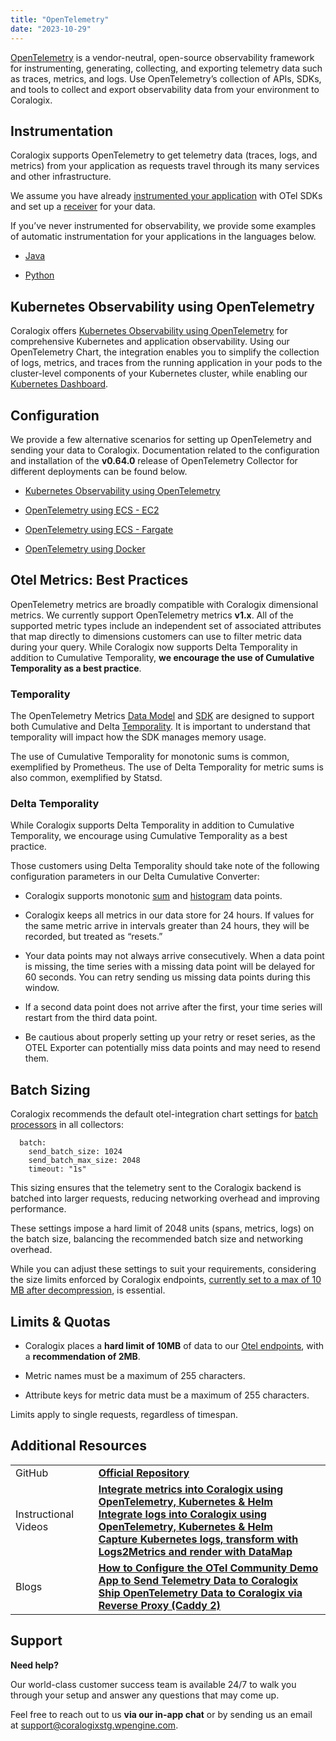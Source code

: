```yaml
---
title: "OpenTelemetry"
date: "2023-10-29"
---
```


[OpenTelemetry](https://opentelemetry.io/) is a vendor-neutral, open-source observability framework for instrumenting, generating, collecting, and exporting telemetry data such as traces, metrics, and logs. Use OpenTelemetry’s collection of APIs, SDKs, and tools to collect and export observability data from your environment to Coralogix.

## Instrumentation

Coralogix supports OpenTelemetry to get telemetry data (traces, logs, and metrics) from your application as requests travel through its many services and other infrastructure.

We assume you have already [instrumented your application](https://opentelemetry.io/docs/concepts/instrumenting/) with OTel SDKs and set up a [receiver](https://github.com/open-telemetry/opentelemetry-collector/tree/main/receiver) for your data.

If you’ve never instrumented for observability, we provide some examples of automatic instrumentation for your applications in the languages below.

- [Java](https://coralogixstg.wpengine.com/docs/java-opentelemetry-instrumentation/)

- [Python](https://coralogixstg.wpengine.com/docs/capture-opentelemetry-traces-from-your-python-applications/)

## Kubernetes Observability using OpenTelemetry

Coralogix offers [Kubernetes Observability using OpenTelemetry](https://coralogixstg.wpengine.com/docs/introduction-to-kubernetes-observability-using-opentelemetry/) for comprehensive Kubernetes and application observability. Using our OpenTelemetry Chart, the integration enables you to simplify the collection of logs, metrics, and traces from the running application in your pods to the cluster-level components of your Kubernetes cluster, while enabling our [Kubernetes Dashboard](https://coralogixstg.wpengine.com/docs/kubernetes-dashboard/).

## Configuration

We provide a few alternative scenarios for setting up OpenTelemetry and sending your data to Coralogix. Documentation related to the configuration and installation of the **v0.64.0** release of OpenTelemetry Collector for different deployments can be found below.

- [Kubernetes Observability using OpenTelemetry](https://coralogixstg.wpengine.com/docs/introduction-to-kubernetes-observability-using-opentelemetry/)

- [OpenTelemetry using ECS - EC2](https://coralogixstg.wpengine.com/docs/opentelemetry-using-ecs-ec2/)

- [OpenTelemetry using ECS - Fargate](https://coralogixstg.wpengine.com/docs/aws-ecs-fargate/)

- [OpenTelemetry using Docker](https://coralogixstg.wpengine.com/docs/opentelemetry-using-docker/)

## Otel Metrics: Best Practices

OpenTelemetry metrics are broadly compatible with Coralogix dimensional metrics. We currently support OpenTelemetry metrics **v1.x**. All of the supported metric types include an independent set of associated attributes that map directly to dimensions customers can use to filter metric data during your query. While Coralogix now supports Delta Temporality in addition to Cumulative Temporality, **we encourage the use of Cumulative Temporality as a best practice**.

### Temporality

The OpenTelemetry Metrics [Data Model](https://opentelemetry.io/docs/reference/specification/metrics/data-model/) and [SDK](https://opentelemetry.io/docs/reference/specification/metrics/sdk/) are designed to support both Cumulative and Delta [Temporality](https://opentelemetry.io/docs/reference/specification/metrics/data-model/#temporality). It is important to understand that temporality will impact how the SDK manages memory usage.

The use of Cumulative Temporality for monotonic sums is common, exemplified by Prometheus. The use of Delta Temporality for metric sums is also common, exemplified by Statsd.

### Delta Temporality

While Coralogix supports Delta Temporality in addition to Cumulative Temporality, we encourage using Cumulative Temporality as a best practice.

Those customers using Delta Temporality should take note of the following configuration parameters in our Delta Cumulative Converter:

- Coralogix supports monotonic [sum](https://github.com/open-telemetry/opentelemetry-specification/blob/87a5ed7f0d4c403e2b336f275ce3e7fd66a8041b/specification/metrics/datamodel.md#sums) and [histogram](https://github.com/open-telemetry/opentelemetry-specification/blob/87a5ed7f0d4c403e2b336f275ce3e7fd66a8041b/specification/metrics/datamodel.md#histogram) data points.

- Coralogix keeps all metrics in our data store for 24 hours. If values for the same metric arrive in intervals greater than 24 hours, they will be recorded, but treated as “resets.”

- Your data points may not always arrive consecutively. When a data point is missing, the time series with a missing data point will be delayed for 60 seconds. You can retry sending us missing data points during this window.

- If a second data point does not arrive after the first, your time series will restart from the third data point.

- Be cautious about properly setting up your retry or reset series, as the OTEL Exporter can potentially miss data points and may need to resend them.

## Batch Sizing

Coralogix recommends the default otel-integration chart settings for [batch processors](https://github.com/open-telemetry/opentelemetry-collector/tree/main/processor/batchprocessor) in all collectors:

```
  batch:
    send_batch_size: 1024
    send_batch_max_size: 2048
    timeout: "1s"
```

This sizing ensures that the telemetry sent to the Coralogix backend is batched into larger requests, reducing networking overhead and improving performance.

These settings impose a hard limit of 2048 units (spans, metrics, logs) on the batch size, balancing the recommended batch size and networking overhead.

While you can adjust these settings to suit your requirements, considering the size limits enforced by Coralogix endpoints, [currently set to a max of 10 MB after decompression](https://coralogix.com/docs/coralogix-endpoints/#limits--quotas), is essential.

## Limits & Quotas

- Coralogix places a **hard limit of 10MB** of data to our [Otel endpoints](https://coralogixstg.wpengine.com/docs/coralogix-endpoints/), with a **recommendation of 2MB**.

- Metric names must be a maximum of 255 characters.

- Attribute keys for metric data must be a maximum of 255 characters.

Limits apply to single requests, regardless of timespan.

## **Additional Resources**

<table><tbody><tr><td>GitHub</td><td><a href="https://github.com/coralogix/telemetry-shippers/tree/master/otel-integration/k8s-helm#prerequisites"><strong>Official Repository</strong></a></td></tr><tr><td>Instructional Videos</td><td><strong><a href="https://www.youtube.com/watch?v=_YK-9z8cMgI&amp;ab_channel=Coralogix" target="_blank" rel="noreferrer noopener">Integrate metrics into Coralogix using OpenTelemetry, Kubernetes &amp; Helm</a><br><a href="https://www.youtube.com/watch?v=8w1KCiOGKWY&amp;ab_channel=Coralogix" target="_blank" rel="noreferrer noopener">Integrate logs into Coralogix using OpenTelemetry, Kubernetes &amp; Helm</a><br><a href="https://www.youtube.com/watch?v=GWggKh4ny30&amp;ab_channel=Coralogix" target="_blank" rel="noreferrer noopener">Capture Kubernetes logs, transform with Logs2Metrics and render with DataMap</a></strong></td></tr><tr><td>Blogs</td><td><strong><a href="https://coralogixstg.wpengine.com/blog/configure-otel-demo-send-telemetry-data-coralogix/">How to Configure the OTel Community Demo App to Send Telemetry Data to Coralogix</a><br><a href="https://coralogixstg.wpengine.com/blog/ship-opentelemetry-data-to-coralogix-via-reverse-proxy-caddy-2/">Ship OpenTelemetry Data to Coralogix via Reverse Proxy (Caddy 2)</a></strong></td></tr></tbody></table>

## **Support**

**Need help?**

Our world-class customer success team is available 24/7 to walk you through your setup and answer any questions that may come up.

Feel free to reach out to us **via our in-app chat** or by sending us an email at [support@coralogixstg.wpengine.com](mailto:support@coralogixstg.wpengine.com).
